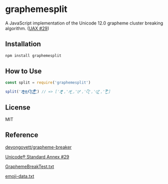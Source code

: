 # graphemesplit
A JavaScript implementation of the Unicode 12.0 grapheme cluster breaking algorithm. ([UAX #29](http://www.unicode.org/reports/tr29/#Grapheme_Cluster_Boundaries))

## Installation
```bash
npm install graphemesplit
```

## How to Use
```javascript
const split = require('graphemesplit')

split('Z͑ͫ̓ͪ̂ͫ̽͏̴̙̤̞͉͚̯̞̠͍A̴̵̜̰͔ͫ͗͢L̠ͨͧͩ͘G̴̻͈͍͔̹̑͗̎̅͛́Ǫ̵̹̻̝̳͂̌̌͘!͖̬̰̙̗̿̋ͥͥ̂ͣ̐́́͜͞') // => ['Z͑ͫ̓ͪ̂ͫ̽͏̴̙̤̞͉͚̯̞̠͍','A̴̵̜̰͔ͫ͗͢','L̠ͨͧͩ͘','G̴̻͈͍͔̹̑͗̎̅͛́','Ǫ̵̹̻̝̳͂̌̌͘','!͖̬̰̙̗̿̋ͥͥ̂ͣ̐́́͜͞']
```

## License
MIT

## Reference
[devongovett/grapheme-breaker](https://github.com/devongovett/grapheme-breaker)

[Unicode® Standard Annex #29](https://unicode.org/reports/tr29/)

[GraphemeBreakTest.txt](https://www.unicode.org/Public/UNIDATA/auxiliary/GraphemeBreakTest.txt)

[emoji-data.txt](https://unicode.org/Public/emoji/12.0/emoji-data.txt)
